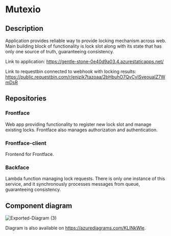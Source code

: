 # Mutexio

## Description

Application provides reliable way to provide locking mechanism across web. Main building block of functionality is lock slot along with its state that has only one source of truth, guaranteeing consistency. 

Link to application: https://gentle-stone-0e40d9a03.4.azurestaticapps.net/

Link to requestbin connected to webhook with locking results: https://public.requestbin.com/r/enjzik7tazoaa/2bHbuhO7QyCvISveouaIZ7WmDsR 

## Repositories

### Frontface

Web app providing functionality to register new lock slot and manage existing locks. Frontface also manages authorization and authentication.

### Frontface-client

Frontend for Frontface.

### Backface

Lambda function managing lock requests. There is only one instance of this service, and it synchronously processes messages from queue, guaranteeing consistency.

## Component diagram


![Exported-Diagram (3)](https://github.com/Mutexify/.github/assets/57150712/a0aec7bb-5f88-4db2-8683-6c4578dfa747)


Diagram is also available on https://azurediagrams.com/KLINkWle.
